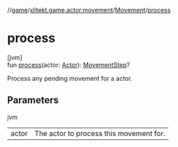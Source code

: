 //[game](../../../index.md)/[xlitekt.game.actor.movement](../index.md)/[Movement](index.md)/[process](process.md)

# process

[jvm]\
fun [process](process.md)(actor: [Actor](../../xlitekt.game.actor/-actor/index.md)): [MovementStep](../-movement-step/index.md)?

Process any pending movement for a actor.

## Parameters

jvm

| | |
|---|---|
| actor | The actor to process this movement for. |
